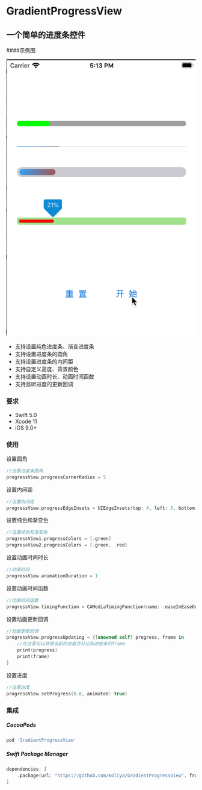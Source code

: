 # GradientProgressView



## 一个简单的进度条控件



####示例图

![example](example.gif)

- 支持设置纯色进度条、渐变进度条
- 支持设置进度条的圆角
- 支持设置进度条的内间距
- 支持自定义高度、背景颜色
- 支持设置动画时长、动画时间函数
- 支持监听进度的更新回调

### 要求

- Swift 5.0
- Xcode 11
- iOS 9.0+

### 使用

设置圆角

```swift
//设置进度条圆角
progressView.progressCornerRadius = 5
```

设置内间距

```swift
//设置内间距
progressView.progressEdgeInsets = UIEdgeInsets(top: 4, left: 5, bottom: 4, right: 5)
```

设置纯色和渐变色

```swift
//设置纯色和渐变色
progressView1.progressColors = [.green]
progressView2.progressColors = [.green, .red]
```

设置动画时间时长

```swift
//动画时间
progressView.animationDuration = 1
```

设置动画时间函数

```swift
//动画时间函数
progressView.timingFunction = CAMediaTimingFunction(name: .easeInEaseOut)
```

设置动画更新回调

```swift
//动画更新回调
progressView.progressUpdating = {[unowned self] progress, frame in
    //在这里可以获得当前的进度百分比和进度条的frame
    print(progress)
    print(frame)
}
```

设置进度

```swift
//设置进度
progressView.setProgress(0.8, animated: true)
```

### 集成

##### CocoaPods

```ruby
pod 'GradientProgressView'
```

##### Swift Package Manager

```swift
dependencies: [
    .package(url: "https://github.com/moliya/GradientProgressView", from: "1.0.0")
]
```

